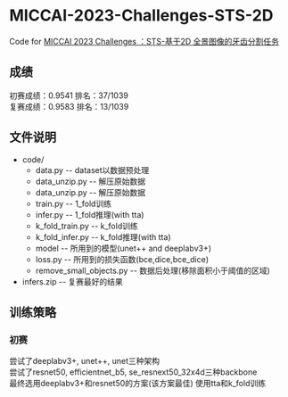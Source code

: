 # MICCAI-2023-Challenges-STS-2D
Code for [MICCAI 2023 Challenges ：STS-基于2D 全景图像的牙齿分割任务](https://tianchi.aliyun.com/competition/entrance/532086/introduction?spm=a2c22.12281925.0.0.6c757137vqp2w7)       

## 成绩
初赛成绩：0.9541  排名：37/1039      
复赛成绩：0.9583  排名：13/1039

## 文件说明        
- code/    
  - data.py -- dataset以数据预处理 
  - data_unzip.py -- 解压原始数据 
  - data_unzip.py -- 解压原始数据    
  - train.py -- 1_fold训练    
  - infer.py -- 1_fold推理(with tta)    
  - k_fold_train.py -- k_fold训练    
  - k_fold_infer.py -- k_fold推理(with tta)    
  - model -- 所用到的模型(unet++ and deeplabv3+)    
  - loss.py -- 所用到的损失函数(bce,dice,bce_dice)    
  - remove_small_objects.py -- 数据后处理(移除面积小于阈值的区域)    
- infers.zip -- 复赛最好的结果

## 训练策略
### 初赛 
尝试了deeplabv3+, unet++, unet三种架构    
尝试了resnet50, efficientnet_b5, se_resnext50_32x4d三种backbone    
最终选用deeplabv3+和resnet50的方案(该方案最佳)
使用tta和k_fold训练
